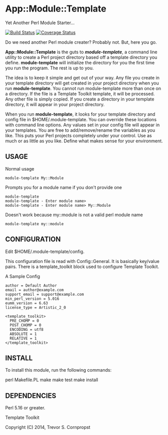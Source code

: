 # App::Module::Template

Yet Another Perl Module Starter...

[![Build Status](https://travis-ci.org/tscornpropst/App-Module-Template.svg?branch=master)](https://travis-ci.org/tscornpropst/App-Module-Template)
[![Coverage Status](https://coveralls.io/repos/tscornpropst/App-Module-Template/badge.png)](https://coveralls.io/r/tscornpropst/App-Module-Template)

Do we need another Perl module creater? Probably not. But, here you go.

__App::Module::Template__ is the guts to **_module-template_**, a command line utility to create a Perl project directory based off a template directory you define. **module-template** will initialize the directory for you the first time you run the program. The rest is up to you.

The idea is to keep it simple and get out of your way. Any file you create in your template directory will get created in your project directory when you run **module-template**. You cannot run module-template more than once on a directory. If the file is a Template Toolkit template, it will be processed. Any other file is simply copied. If you create a directory in your template directory, it will appear in your project directory.

When you run **module-template**, it looks for your template directory and config file in $HOME/.module-template. You can override these locations with command line options. Any values set in your config file will appear in your templates. You are free to add/remove/rename the variables as you like. This puts your Perl projects completely under your control. Use as much or as little as you like. Define what makes sense for your environment.

## USAGE

Normal usage

```
module-template My::Module
```

Prompts you for a module name if you don't provide one

```
module-template
module-template - Enter module name>
module-template - Enter module name> My::Module
```

Doesn't work because my::module is not a valid perl module name

```
module-template my::module
```


## CONFIGURATION

Edit $HOME/.module-template/config.

This configuration file is read with Config::General. It is basically key/value pairs. There is a template_toolkit block used to configure Template Toolkit.

A Sample Config

```
author = Default Author
email = author@example.com
support_email = support@example.com
min_perl_version = 5.016
eumm_version = 6.63
license_type = Artistic_2_0

<template_toolkit>
  PRE_CHOMP = 0
  POST_CHOMP = 0
  ENCODING = utf8
  ABSOLUTE = 1
  RELATIVE = 1
</template_toolkit>
```


## INSTALL

To install this module, run the following commands:

  perl Makefile.PL
  make
  make test
  make install

## DEPENDENCIES

Perl 5.16 or greater.

Template Toolkit

Copyright (C) 2014, Trevor S. Cornpropst
